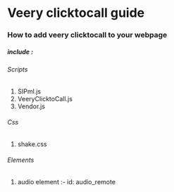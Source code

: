 # Veery clicktocall guide

### How to add veery clicktocall to your webpage

##### include : 
###### Scripts
1. SIPml.js
2. VeeryClicktoCall.js
3. Vendor.js

<script type="text/javascript" src="SIPml.js"></script>

<script type="text/javascript" src="Vendor.js"></script>

<script type="text/javascript" src="VeeryClicktoCall.js"></script>

###### Css
1. shake.css

 <link rel="stylesheet" type="text/css" href="css/shake.css">

###### Elements

1. audio element :- id: audio_remote  
<audio id="audio_remote" autoplay="autoplay"></audio>
